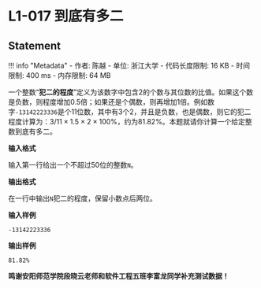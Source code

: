 
# L1-017 到底有多二

## Statement

!!! info "Metadata"
    - 作者: 陈越
    - 单位: 浙江大学
    - 代码长度限制: 16 KB
    - 时间限制: 400 ms
    - 内存限制: 64 MB

一个整数“**犯二的程度**”定义为该数字中包含2的个数与其位数的比值。如果这个数是负数，则程度增加0.5倍；如果还是个偶数，则再增加1倍。例如数字`-13142223336`是个11位数，其中有3个2，并且是负数，也是偶数，则它的犯二程度计算为：$3/11\times 1.5\times 2\times 100\%$，约为81.82%。本题就请你计算一个给定整数到底有多二。

**输入格式**

输入第一行给出一个不超过50位的整数`N`。

**输出格式**

在一行中输出`N`犯二的程度，保留小数点后两位。

**输入样例**
```plaintext
-13142223336
```

**输出样例**
```plaintext
81.82%
```

**鸣谢安阳师范学院段晓云老师和软件工程五班李富龙同学补充测试数据！**
